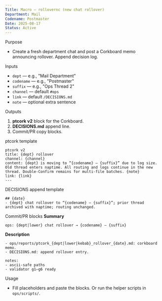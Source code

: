 ```yaml
---
Title: Macro — rollovernc (new chat rollover)
Department: Mail
Codename: Postmaster
Date: 2025-08-17
Status: Active
---
```


Purpose
- Create a fresh department chat and post a Corkboard memo announcing rollover. Append decision log.

Inputs
- `dept`  — e.g., "Mail Department"
- `codename` — e.g., "Postmaster"
- `suffix` — e.g., "Ops Thread 2"
- `channel` — default `#ops`
- `link` — default `/DECISIONS.md`
- `note` — optional extra sentence

Outputs
1) **ptcork v2** block for the Corkboard.
2) **DECISIONS.md** append line.
3) Commit/PR copy blocks.

ptcork template
```
ptcork v2
title: {dept} rollover
channel: {channel}
content: {dept} is moving to “{codename} — {suffix}” due to log size. Old thread enters naptime. All routing and logs continue in the new thread. Double-Confirm remains for multi-file batches. {note}
link: {link}
---
```

DECISIONS append template
```
## {date}
- {dept} chat rollover to “{codename} — {suffix}”; prior thread archived with naptime; routing unchanged.
```

Commit/PR blocks
**Summary**
```
ops: {dept|lower} chat rollover → {codename} — {suffix}
```
**Description**
```
- ops/reports/ptcork_{dept|lower|kebab}_rollover_{date}.md: corkboard memo.
- DECISIONS.md: append rollover entry.

notes:
- ascii-safe paths
- validator g1–g6 ready
```

Usage
- Fill placeholders and paste the blocks. Or run the helper scripts in `ops/scripts/`.
